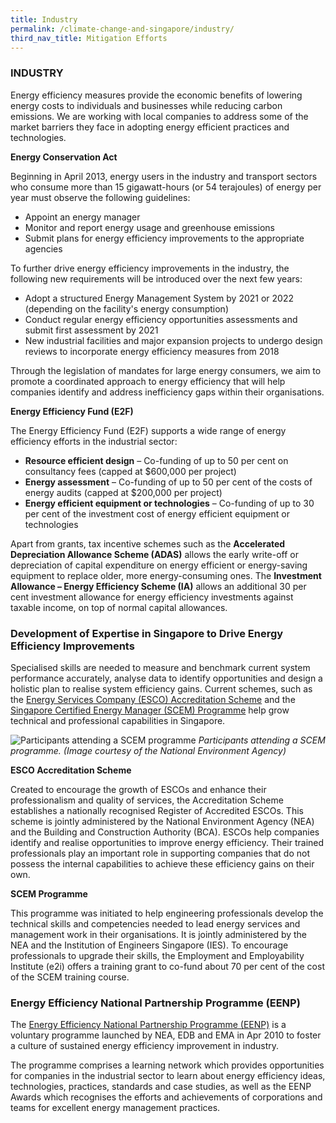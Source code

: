 ```yaml
---
title: Industry
permalink: /climate-change-and-singapore/industry/
third_nav_title: Mitigation Efforts
---
```


### INDUSTRY

Energy efficiency measures provide the economic benefits of lowering energy costs to individuals and businesses while reducing carbon emissions. We are working with local companies to address some of the market barriers they face in adopting energy efficient practices and technologies.

**Energy Conservation Act**

Beginning in April 2013, energy users in the industry and transport sectors who consume more than 15 gigawatt-hours (or 54 terajoules) of energy per year must observe the following guidelines:

* Appoint an energy manager
* Monitor and report energy usage and greenhouse emissions
* Submit plans for energy efficiency improvements to the appropriate agencies

To further drive energy efficiency improvements in the industry, the following new requirements will be introduced over the next few years:

* Adopt a structured Energy Management System by 2021 or 2022 (depending on the facility's energy consumption)
* Conduct regular energy efficiency opportunities assessments and submit first assessment by 2021
* New industrial facilities and major expansion projects to undergo design reviews to incorporate energy efficiency measures from 2018

Through the legislation of mandates for large energy consumers, we aim to promote a coordinated approach to energy efficiency that will help companies identify and address inefficiency gaps within their organisations.

**Energy Efficiency Fund (E2F)**

The Energy Efficiency Fund (E2F) supports a wide range of energy efficiency efforts in the industrial sector:

* **Resource efficient design** – Co-funding of up to 50 per cent on consultancy fees (capped at $600,000 per project)
* **Energy assessment** – Co-funding of up to 50 per cent of the costs of energy audits (capped at $200,000 per project)
* **Energy efficient equipment or technologies** – Co-funding of up to 30 per cent of the investment cost of energy efficient equipment or technologies

Apart from grants, tax incentive schemes such as the **Accelerated Depreciation Allowance Scheme (ADAS)** allows the early write-off or depreciation of capital expenditure on energy efficient or energy-saving equipment to replace older, more energy-consuming ones. The **Investment Allowance – Energy Efficiency Scheme (IA)** allows an additional 30 per cent investment allowance for energy efficiency investments against taxable income, on top of normal capital allowances.

### Development of Expertise in Singapore to Drive Energy Efficiency Improvements

Specialised skills are needed to measure and benchmark current system performance accurately, analyse data to identify opportunities and design a holistic plan to realise system efficiency gains. Current schemes, such as the [<a href="https://www.nea.gov.sg/programmes-grants/schemes/esco-accreditation" target="_blank">Energy Services Company (ESCO) Accreditation Scheme</a>](https://www.nea.gov.sg/programmes-grants/schemes/esco-accreditation) and the [<a href="https://www.e2singapore.gov.sg/incentives/singapore-certified-energy-manager-(scem)-programme-and-training-grant" target="_blank">Singapore Certified Energy Manager (SCEM) Programme</a>](https://www.e2singapore.gov.sg/incentives/singapore-certified-energy-manager-(scem)-programme-and-training-grant) help grow technical and professional capabilities in Singapore.

![Participants attending a SCEM programme](https://www.nccs.gov.sg/images/default-source/default-album/development-of-expertise-in-singapore-to-drive-energy-efficiency-improvements.jpg "Participants attending a SCEM programme")
*Participants attending a SCEM programme. (Image courtesy of the National Environment Agency)*

**ESCO Accreditation Scheme**

Created to encourage the growth of ESCOs and enhance their professionalism and quality of services, the Accreditation Scheme establishes a nationally recognised Register of Accredited ESCOs. This scheme is jointly administered by the National Environment Agency (NEA) and the Building and Construction Authority (BCA). ESCOs help companies identify and realise opportunities to improve energy efficiency. Their trained professionals play an important role in supporting companies that do not possess the internal capabilities to achieve these efficiency gains on their own.

**SCEM Programme**

This programme was initiated to help engineering professionals develop the technical skills and competencies needed to lead energy services and management work in their organisations. It is jointly administered by the NEA and the Institution of Engineers Singapore (IES). To encourage professionals to upgrade their skills, the Employment and Employability Institute (e2i) offers a training grant to co-fund about 70 per cent of the cost of the SCEM training course.

### Energy Efficiency National Partnership Programme (EENP)

The [<a href="https://www.e2singapore.gov.sg/programmes-and-grants/programmes/energy-efficiency-national-partnership" target="_blank">Energy Efficiency National Partnership Programme (EENP)</a>](https://www.e2singapore.gov.sg/programmes-and-grants/programmes/energy-efficiency-national-partnership) is a voluntary programme launched by NEA, EDB and EMA in Apr 2010 to foster a culture of sustained energy efficiency improvement in industry.

The programme comprises a learning network which provides opportunities for companies in the industrial sector to learn about energy efficiency ideas, technologies, practices, standards and case studies, as well as the EENP Awards which recognises the efforts and achievements of corporations and teams for excellent energy management practices.


